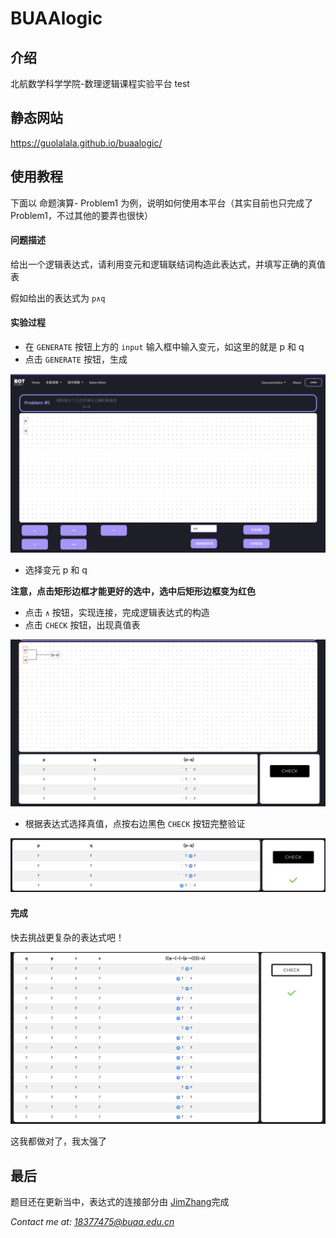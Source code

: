 <!--
 * @author: Bodan Chen
 * @Date: 2021-09-05 16:39:54
 * @LastEditors: Bodan Chen
 * @LastEditTime: 2021-09-05 16:40:31
 * @Email: 18377475@buaa.edu.cn
-->
# BUAAlogic

## 介绍
北航数学科学学院-数理逻辑课程实验平台
test

## 静态网站
https://guolalala.github.io/buaalogic/

## 使用教程

下面以 命题演算- Problem1 为例，说明如何使用本平台（其实目前也只完成了 Problem1，不过其他的要弄也很快）

#### 问题描述

给出一个逻辑表达式，请利用变元和逻辑联结词构造此表达式，并填写正确的真值表

假如给出的表达式为 `p∧q`

#### 实验过程

* 在 `GENERATE` 按钮上方的 `input` 输入框中输入变元，如这里的就是 p 和 q
* 点击 `GENERATE` 按钮，生成

![image-20210831195915530](img/image-20210831195915530.png)

* 选择变元 p 和 q

**注意，点击矩形边框才能更好的选中，选中后矩形边框变为红色**

* 点击 `∧` 按钮，实现连接，完成逻辑表达式的构造
* 点击 `CHECK` 按钮，出现真值表

![image-20210831200424546](img/image-20210831200424546.png)

* 根据表达式选择真值，点按右边黑色 `CHECK` 按钮完整验证

![image-20210831200609480](img/image-20210831200609480.png)

#### 完成

快去挑战更复杂的表达式吧！

![image-20210831203117250](img/image-20210831203117250.png)

这我都做对了，我太强了



## 最后

题目还在更新当中，表达式的连接部分由 [JimZhang](https://github.com/BrandNewJimZhang)完成

*Contact me at: 18377475@buaa.edu.cn*

